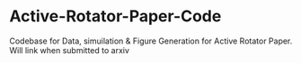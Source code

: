 # Active-Rotator-Paper-Code
Codebase for Data, simuilation & Figure Generation for Active Rotator Paper. Will link when submitted to arxiv
